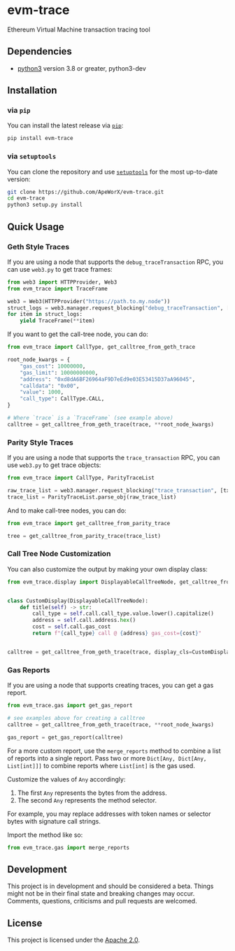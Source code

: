 # evm-trace

Ethereum Virtual Machine transaction tracing tool

## Dependencies

* [python3](https://www.python.org/downloads) version 3.8 or greater, python3-dev

## Installation

### via `pip`

You can install the latest release via [`pip`](https://pypi.org/project/pip/):

```bash
pip install evm-trace
```

### via `setuptools`

You can clone the repository and use [`setuptools`](https://github.com/pypa/setuptools) for the most up-to-date version:

```bash
git clone https://github.com/ApeWorX/evm-trace.git
cd evm-trace
python3 setup.py install
```

## Quick Usage

### Geth Style Traces

If you are using a node that supports the `debug_traceTransaction` RPC, you can use `web3.py` to get trace frames:

```python
from web3 import HTTPProvider, Web3
from evm_trace import TraceFrame

web3 = Web3(HTTPProvider("https://path.to.my.node"))
struct_logs = web3.manager.request_blocking("debug_traceTransaction", [txn_hash]).structLogs
for item in struct_logs:
    yield TraceFrame(**item)
```

If you want to get the call-tree node, you can do:

```python
from evm_trace import CallType, get_calltree_from_geth_trace

root_node_kwargs = {
    "gas_cost": 10000000,
    "gas_limit": 10000000000,
    "address": "0xd8dA6BF26964aF9D7eEd9e03E53415D37aA96045",
    "calldata": "0x00",
    "value": 1000,
    "call_type": CallType.CALL,
}

# Where `trace` is a `TraceFrame` (see example above)
calltree = get_calltree_from_geth_trace(trace, **root_node_kwargs)
```

### Parity Style Traces

If you are using a node that supports the `trace_transaction` RPC, you can use `web3.py` to get trace objects:

```python
from evm_trace import CallType, ParityTraceList

raw_trace_list = web3.manager.request_blocking("trace_transaction", [txn_hash])
trace_list = ParityTraceList.parse_obj(raw_trace_list)
```

And to make call-tree nodes, you can do:

```python
from evm_trace import get_calltree_from_parity_trace

tree = get_calltree_from_parity_trace(trace_list)
```

### Call Tree Node Customization

You can also customize the output by making your own display class:

```python
from evm_trace.display import DisplayableCallTreeNode, get_calltree_from_trace


class CustomDisplay(DisplayableCallTreeNode):
    def title(self) -> str:
        call_type = self.call.call_type.value.lower().capitalize()
        address = self.call.address.hex()
        cost = self.call.gas_cost
        return f"{call_type} call @ {address} gas_cost={cost}"


calltree = get_calltree_from_geth_trace(trace, display_cls=CustomDisplay)
```

### Gas Reports

If you are using a node that supports creating traces, you can get a gas report.

```python
from evm_trace.gas import get_gas_report

# see examples above for creating a calltree
calltree = get_calltree_from_geth_trace(trace, **root_node_kwargs)

gas_report = get_gas_report(calltree)
```

For a more custom report, use the `merge_reports` method to combine a list of reports into a single report.
Pass two or more `Dict[Any, Dict[Any, List[int]]]` to combine reports where `List[int]` is the gas used.

Customize the values of `Any` accordingly:

1. The first `Any` represents the bytes from the address.
2. The second `Any` represents the method selector.

For example, you may replace addresses with token names or selector bytes with signature call strings.

Import the method like so:

```python
from evm_trace.gas import merge_reports
```

## Development

This project is in development and should be considered a beta.
Things might not be in their final state and breaking changes may occur.
Comments, questions, criticisms and pull requests are welcomed.

## License

This project is licensed under the [Apache 2.0](LICENSE).
